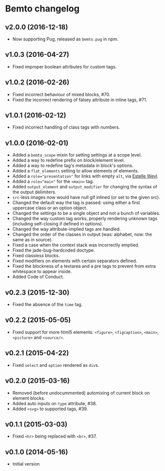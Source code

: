 # Bemto changelog

## v2.0.0 (2016-12-18)

- Now supporting Pug, released as `bemto.pug` in npm.

## v1.0.3 (2016-04-27)

- Fixed improper boolean attributes for custom tags.

## v1.0.2 (2016-02-26)

- Fixed incorrect behaviour of mixed blocks, #70.
- Fixed the incorrect rendering of falsey attribute in inline tags, #71.

## v1.0.1 (2016-02-12)

- Fixed incorrect handling of class tags with numbers.

## v1.0.0 (2016-02-01)

- Added a `bemto_scope` mixin for setting settings at a scope level.
- Added a way to redefine prefix on block/element level.
- Added a way to redefine tag's metadata in block's options.
- Added a `flat_elements` setting to allow elements of elements.
- Added a `role="presentation"` for links with empty `alt`, via [Estelle Weyl](https://twitter.com/estellevw/status/685332992227540992).
- Added a `role="main"` for the `<main>` tag.
- Added `output_element` and `output_modifier` for changing the syntax of the output delimiters.
- `src`-less images now would have null gif inlined (or set to the given src).
- Changed the default way the tag is passed: using either a first uppercase class or an option object.
- Changed the settings to be a single object and not a bunch of variables.
- Changed the way custom tag works, properly rendering unknown tags (including self-closing if defined in options).
- Changed the way attribute-implied tags are handled.
- Changed the order of the classes in output (was: alphabet, now: the same as in source).
- Fixed a case when the context stack was incorrectly emptied.
- Fixed the jade-bug-hardcoded doctype.
- Fixed classless blocks.
- Fixed modifiers on elements with certain separators defined.
- Fixed the blockness of a textarea and a pre tags to prevent from extra whitespace to appear inside.
- Added Code of Conduct.

## v0.2.3 (2015-12-30)

- Fixed the absence of the `time` tag.

## v0.2.2 (2015-05-05)

- Fixed support for more html5 elements: `<figure>`, `<figcaption>`, `<main>`, `<picture>` and `<source/>`.

## v0.2.1 (2015-04-22)

- Fixed `select` and `option` rendered as `div`s.

## v0.2.0 (2015-03-16)

- Removed (before undocummented) automixing of current block on element blocks.
- Added auto inputs on `type` attribute, #38.
- Added `<svg>` to supported tags, #39.

## v0.1.1 (2015-03-03)

- Fixed `<hr>` being replaced with `<br>`, #37.

## v0.1.0 (2014-05-16)

- Initial version
